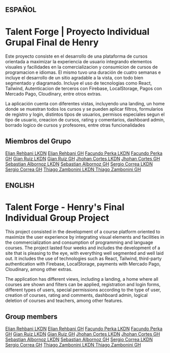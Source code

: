 ##
## ESPAÑOL
##

# Talent Forge | Proyecto Individual Grupal Final de Henry

Este proyecto consiste en el desarrollo de una plataforma de cursos orientada a maximizar la experiencia de usuario integrando elementos visuales y facilidades en la comercializacion y consumicion de cursos de programacion e idiomas. El mismo tuvo una duración de cuatro semanas e incluye el desarrollo de un sitio agradable a la vista, con todo bien segmentado y diagramado. Incluye el uso de tecnologias como React, Tailwind, Autenticacion de terceros con Firebase, LocalStorage, Pagos con Mercado Pago, Cloudinary, entre otros extras.

La aplicación cuenta con diferentes vistas, incluyendo una landing, un home donde se muestran todos los cursos y se pueden aplicar filtros, formularios de registro y login, distintos tipos de usuarios, permisos especiales segun el tipo de usuario, creacion de cursos, rating y comentarios, dashboard admin, borrado logico de cursos y profesores, entre otras funcionalidades

## Miembros del Grupo
[Elian Rehbani LKDN](https://www.linkedin.com/in/elián-rehbani-96113624b/)
[Elian Rehbani GH](https://github.com/ERehbani)
[Facundo Perka LKDN](https://www.linkedin.com/in/facuperka/)
[Facundo Perka GH](https://github.com/FacuPerka)
[Gian Ruiz LKDN](https://www.linkedin.com/in/gian-carlo-ruiz-patiño-320270183/)
[Gian Ruiz GH](https://github.com/Giankrp)
[Jhohan Cortes LKDN](https://www.linkedin.com/in/jhohan-cortes-a314a8213/)
[Jhohan Cortes GH](https://github.com/JhohanCortes)
[Sebastian Albornoz LKDN](https://www.linkedin.com/in/sebastian-albornoz-126b90237/)
[Sebastian Albornoz GH](https://github.com/Shakkus) 
[Sergio Correa LKDN](https://www.linkedin.com/in/sergio-correa-a85563267/)
[Sergio Correa GH](https://github.com/SergioFCorrea)
[Thiago Zambonini LKDN ](https://www.linkedin.com/in/thiago-zambonini-2a279a239/)
[Thiago Zambonini GH ](https://www.linkedin.com/in/thiago-zambonini-2a279a239/)

##
## ENGLISH
##

# Talent Forge - Henry's Final Individual Group Project

This project consisted in the development of a course platform oriented to maximize the user experience by integrating visual elements and facilities in the commercialization and consumption of programming and language courses. The project lasted four weeks and includes the development of a site that is pleasing to the eye, with everything well segmented and well laid out. It includes the use of technologies such as React, Tailwind, third-party authentication with Firebase, LocalStorage, payments with Mercado Pago, Cloudinary, among other extras.

The application has different views, including a landing, a home where all courses are shown and filters can be applied, registration and login forms, different types of users, special permissions according to the type of user, creation of courses, rating and comments, dashboard admin, logical deletion of courses and teachers, among other features.

## Group members
[Elian Rehbani LKDN](https://www.linkedin.com/in/elián-rehbani-96113624b/)
[Elian Rehbani GH](https://github.com/ERehbani)
[Facundo Perka LKDN](https://www.linkedin.com/in/facuperka/)
[Facundo Perka GH](https://github.com/FacuPerka)
[Gian Ruiz LKDN](https://www.linkedin.com/in/gian-carlo-ruiz-patiño-320270183/)
[Gian Ruiz GH](https://github.com/Giankrp)
[Jhohan Cortes LKDN](https://www.linkedin.com/in/jhohan-cortes-a314a8213/)
[Jhohan Cortes GH](https://github.com/JhohanCortes)
[Sebastian Albornoz LKDN](https://www.linkedin.com/in/sebastian-albornoz-126b90237/)
[Sebastian Albornoz GH](https://github.com/Shakkus) 
[Sergio Correa LKDN](https://www.linkedin.com/in/sergio-correa-a85563267/)
[Sergio Correa GH](https://github.com/SergioFCorrea)
[Thiago Zambonini LKDN ](https://www.linkedin.com/in/thiago-zambonini-2a279a239/)
[Thiago Zambonini GH ](https://www.linkedin.com/in/thiago-zambonini-2a279a239/)
